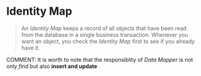 # Identity Map
> An *Identity Map* keeps a record of all objects that have been read from the database in a single business transaction. Whenever you want an object, you check the *Identity Map* first to see if you already have it.

COMMENT: It is worth to note that the responsiblity of *Data Mapper* is not only *find* but also **insert and update** 
